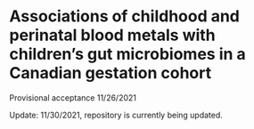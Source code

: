 # Associations of childhood and perinatal blood metals with children’s gut microbiomes in a Canadian gestation cohort

Provisional acceptance 11/26/2021

Update: 11/30/2021, repository is currently being updated. 


